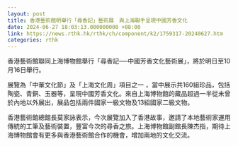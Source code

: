```yaml
---
layout: post
title: 香港藝術館明舉行「尋香記」藝術展　與上海聯手呈現中國芳香文化
date: 2024-06-27 18:03:13.000000000 +08:00
link: https://news.rthk.hk/rthk/ch/component/k2/1759317-20240627.htm
categories: rthk
---
```


香港藝術館聯同上海博物館舉行「尋香記──中國芳香文化藝術展」，將於明日至10月16日舉行。

展覽為「中華文化節」及「上海文化周」項目之一 ，當中展示共160組珍品，包括陶瓷、青銅、玉器等，呈現中國芳香文化。來自上海博物館的藏品超過一半從未曾於內地以外展出，展品包括兩件國家一級文物及13組國家二級文物。

香港藝術館總館長莫家詠表示，今次展覽加入了香港故事，邀請了本地藝術家運用傳統的工筆及藝術裝置，豐富今次的尋香之旅。上海博物館副館長陳杰指，期待上海博物館會有更多與香港藝術館合作的機會，增加兩地的文化交流。
